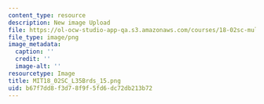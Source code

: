 ```yaml
---
content_type: resource
description: New image Upload
file: https://ol-ocw-studio-app-qa.s3.amazonaws.com/courses/18-02sc-multivariable-calculus-fall-2010/b67f7dd8f3d78f9f5fd6dc72db213b72_MIT18_02SC_L35Brds_15.png
file_type: image/png
image_metadata:
  caption: ''
  credit: ''
  image-alt: ''
resourcetype: Image
title: MIT18_02SC_L35Brds_15.png
uid: b67f7dd8-f3d7-8f9f-5fd6-dc72db213b72
---
```

